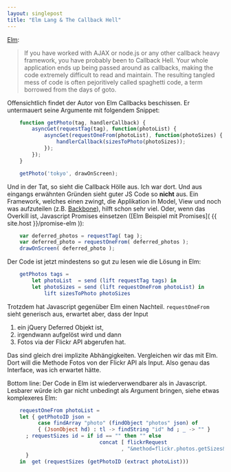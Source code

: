 ```yaml
---
layout: singlepost
title: "Elm Lang & The Callback Hell"
---
```


[Elm](http://elm-lang.org/learn/Escape-from-Callback-Hell.elm):

> If you have worked with AJAX or node.js or any other callback heavy framework, you have probably been to Callback Hell. Your whole application ends up being passed around as callbacks, making the code extremely difficult to read and maintain. The resulting tangled mess of code is often pejoritively called spaghetti code, a term borrowed from the days of goto.

Offensichtlich findet der Autor von Elm Callbacks beschissen. Er untermauert seine Argumente mit folgendem Snippet:

~~~ javascript
	function getPhoto(tag, handlerCallback) {
	    asyncGet(requestTag(tag), function(photoList) {
	        asyncGet(requestOneFrom(photoList), function(photoSizes) {
	            handlerCallback(sizesToPhoto(photoSizes));
	        });
	    });
	}

	getPhoto('tokyo', drawOnScreen);
~~~

Und in der Tat, so sieht die Callback Hölle aus. Ich war dort. Und aus eingangs erwähnten Gründen sieht guter JS Code so **nicht** aus. Ein Framework, welches einen zwingt, die Applikation in Model, View und noch was aufzuteilen (z.B. [Backbone](http://backbonejs.org/)), hilft schon sehr viel. Oder, wenn das Overkill ist, Javascript Promises einsetzen ([Elm Beispiel mit Promises]( {{ site.host }}/promise-elm )):

~~~ javascript
	var deferred_photos = requestTag( tag );
	var deferred_photo = requestOneFrom( deferred_photos );
	drawOnScreen( deferred_photo );
~~~

Der Code ist jetzt mindestens so gut zu lesen wie die Lösung in Elm:

~~~ elm
	getPhotos tags =
        let photoList  = send (lift requestTag tags) in
        let photoSizes = send (lift requestOneFrom photoList) in
            lift sizesToPhoto photoSizes
~~~

Trotzdem hat Javascript gegenüber Elm einen Nachteil. `requestOneFrom` sieht generisch aus, erwartet aber, dass der Input

1. ein jQuery Deferred Objekt ist,
2. irgendwann aufgelöst wird und dann
3. Fotos via der Flickr API abgerufen hat.

Das sind gleich drei implizite Abhängigkeiten. Vergleichen wir das mit Elm. Dort will die Methode Fotos von der Flickr API als Input. Also genau das Interface, was ich erwartet hätte.

Bottom line: Der Code in Elm ist wiederverwendbarer als in Javascript. Lesbarer würde ich gar nicht unbedingt als Argument bringen, siehe etwas komplexeres Elm:

~~~ elm
	requestOneFrom photoList =
	let { getPhotoID json =
          case findArray "photo" (findObject "photos" json) of
          { (JsonObject hd) : tl -> findString "id" hd ; _ -> "" }
      ; requestSizes id = if id == "" then "" else
                              concat [ flickrRequest
                                     , "&method=flickr.photos.getSizes&photo_id=", id ]
      }
	in  get (requestSizes (getPhotoID (extract photoList)))
~~~